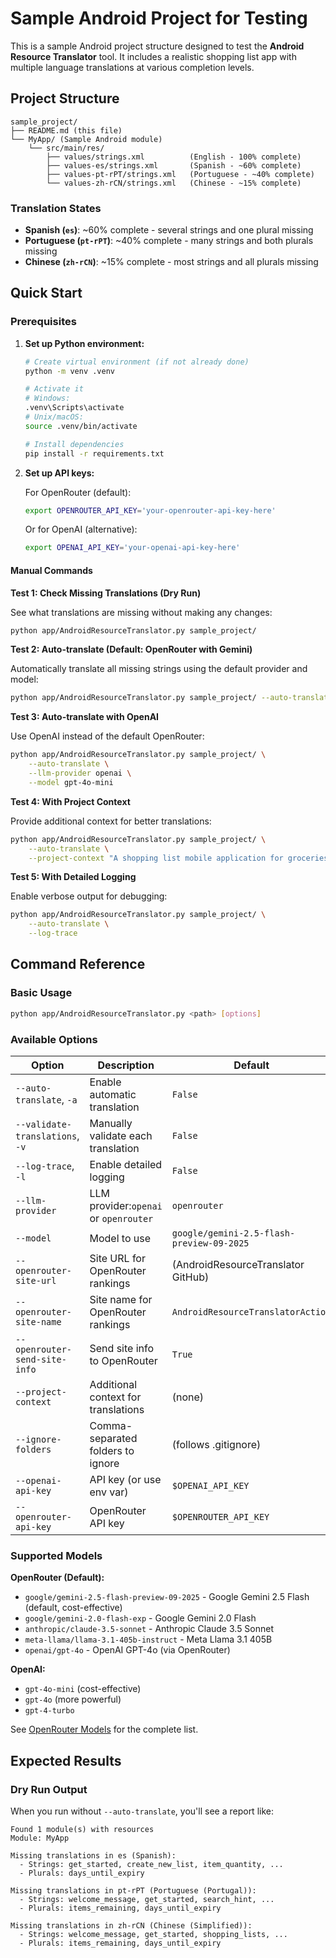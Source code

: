 # Sample Android Project for Testing

This is a sample Android project structure designed to test the **Android Resource Translator** tool. It includes a realistic shopping list app with multiple language translations at various completion levels.

## Project Structure

```
sample_project/
├── README.md (this file)
└── MyApp/ (Sample Android module)
    └── src/main/res/
        ├── values/strings.xml          (English - 100% complete)
        ├── values-es/strings.xml       (Spanish - ~60% complete)
        ├── values-pt-rPT/strings.xml   (Portuguese - ~40% complete)
        └── values-zh-rCN/strings.xml   (Chinese - ~15% complete)
```

### Translation States

- **Spanish (`es`)**: ~60% complete - several strings and one plural missing
- **Portuguese (`pt-rPT`)**: ~40% complete - many strings and both plurals missing
- **Chinese (`zh-rCN`)**: ~15% complete - most strings and all plurals missing

## Quick Start

### Prerequisites

1. **Set up Python environment:**

   ```bash
   # Create virtual environment (if not already done)
   python -m venv .venv

   # Activate it
   # Windows:
   .venv\Scripts\activate
   # Unix/macOS:
   source .venv/bin/activate

   # Install dependencies
   pip install -r requirements.txt
   ```
2. **Set up API keys:**

   For OpenRouter (default):

   ```bash
   export OPENROUTER_API_KEY='your-openrouter-api-key-here'
   ```

   Or for OpenAI (alternative):

   ```bash
   export OPENAI_API_KEY='your-openai-api-key-here'
   ```

#### Manual Commands

**Test 1: Check Missing Translations (Dry Run)**

See what translations are missing without making any changes:

```bash
python app/AndroidResourceTranslator.py sample_project/
```

**Test 2: Auto-translate (Default: OpenRouter with Gemini)**

Automatically translate all missing strings using the default provider and model:

```bash
python app/AndroidResourceTranslator.py sample_project/ --auto-translate
```

**Test 3: Auto-translate with OpenAI**

Use OpenAI instead of the default OpenRouter:

```bash
python app/AndroidResourceTranslator.py sample_project/ \
    --auto-translate \
    --llm-provider openai \
    --model gpt-4o-mini
```

**Test 4: With Project Context**

Provide additional context for better translations:

```bash
python app/AndroidResourceTranslator.py sample_project/ \
    --auto-translate \
    --project-context "A shopping list mobile application for groceries and household items"
```

**Test 5: With Detailed Logging**

Enable verbose output for debugging:

```bash
python app/AndroidResourceTranslator.py sample_project/ \
    --auto-translate \
    --log-trace
```

## Command Reference

### Basic Usage

```bash
python app/AndroidResourceTranslator.py <path> [options]
```

### Available Options

| Option                              | Description                               | Default                                     |
| ----------------------------------- | ----------------------------------------- | ------------------------------------------- |
| `--auto-translate`, `-a`        | Enable automatic translation              | `False`                                   |
| `--validate-translations`, `-v` | Manually validate each translation        | `False`                                   |
| `--log-trace`, `-l`             | Enable detailed logging                   | `False`                                   |
| `--llm-provider`                  | LLM provider:`openai` or `openrouter` | `openrouter`                              |
| `--model`                         | Model to use                              | `google/gemini-2.5-flash-preview-09-2025` |
| `--openrouter-site-url`           | Site URL for OpenRouter rankings          | (AndroidResourceTranslator GitHub)          |
| `--openrouter-site-name`          | Site name for OpenRouter rankings         | `AndroidResourceTranslatorAction`         |
| `--openrouter-send-site-info`     | Send site info to OpenRouter              | `True`                                    |
| `--project-context`               | Additional context for translations       | (none)                                      |
| `--ignore-folders`                | Comma-separated folders to ignore         | (follows .gitignore)                        |
| `--openai-api-key`                | API key (or use env var)                  | `$OPENAI_API_KEY`                         |
| `--openrouter-api-key`            | OpenRouter API key                        | `$OPENROUTER_API_KEY`                     |

### Supported Models

**OpenRouter (Default):**

- `google/gemini-2.5-flash-preview-09-2025` - Google Gemini 2.5 Flash (default, cost-effective)
- `google/gemini-2.0-flash-exp` - Google Gemini 2.0 Flash
- `anthropic/claude-3.5-sonnet` - Anthropic Claude 3.5 Sonnet
- `meta-llama/llama-3.1-405b-instruct` - Meta Llama 3.1 405B
- `openai/gpt-4o` - OpenAI GPT-4o (via OpenRouter)

**OpenAI:**

- `gpt-4o-mini` (cost-effective)
- `gpt-4o` (more powerful)
- `gpt-4-turbo`

See [OpenRouter Models](https://openrouter.ai/docs/models) for the complete list.

## Expected Results

### Dry Run Output

When you run without `--auto-translate`, you'll see a report like:

```
Found 1 module(s) with resources
Module: MyApp

Missing translations in es (Spanish):
  - Strings: get_started, create_new_list, item_quantity, ...
  - Plurals: days_until_expiry

Missing translations in pt-rPT (Portuguese (Portugal)):
  - Strings: welcome_message, get_started, search_hint, ...
  - Plurals: items_remaining, days_until_expiry

Missing translations in zh-rCN (Chinese (Simplified)):
  - Strings: welcome_message, get_started, shopping_lists, ...
  - Plurals: items_remaining, days_until_expiry
```
